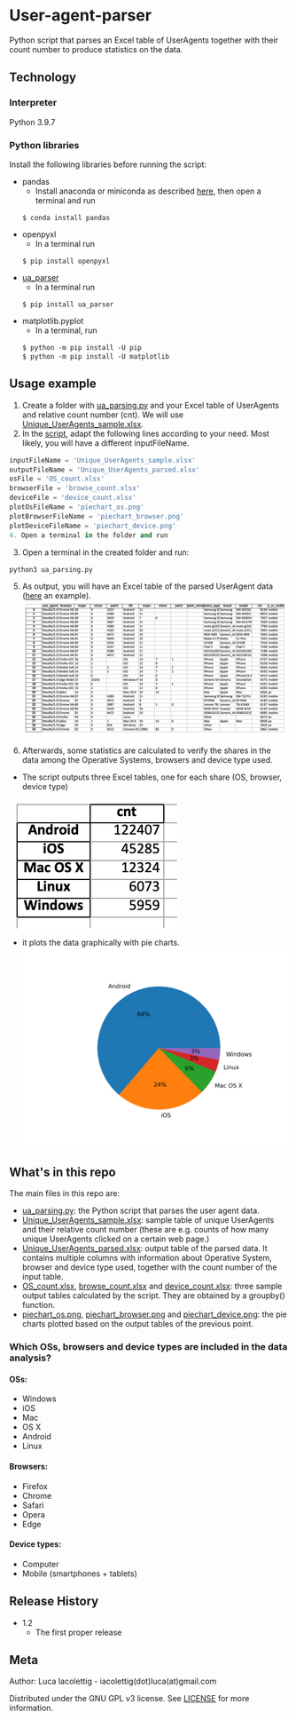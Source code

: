 # User-agent-parser
Python script that parses an Excel table of UserAgents together with their count number to produce statistics on the data.

## Technology
### Interpreter
Python 3.9.7

### Python libraries
Install the following libraries before running the script:
* pandas
  * Install anaconda or miniconda as described [here](https://pandas.pydata.org/pandas-docs/stable/getting_started/install.html), then open a terminal and run
  ```
  $ conda install pandas
  ```
* openpyxl
  * In a terminal run
  ```
  $ pip install openpyxl
  ```
* [ua_parser](https://github.com/ua-parser/uap-python)
  * In a terminal run
  ```
  $ pip install ua_parser
  ```
* matplotlib.pyplot
  * In a terminal, run
  ```
  $ python -m pip install -U pip
  $ python -m pip install -U matplotlib 
  ```

## Usage example
1. Create a folder with [ua_parsing.py](https://github.com/lucalevi/User-agent-parser/blob/main/ua_parsing.py) and your Excel table of UserAgents and relative count number (cnt). We will use [Unique_UserAgents_sample.xlsx](https://github.com/lucalevi/User-agent-parser/blob/main/Unique_UserAgents_sample.xlsx).
2. In the [script](https://github.com/lucalevi/User-agent-parser/blob/main/ua_parsing.py), adapt the following lines according to your need. Most likely, you will have a different inputFileName.
```python
inputFileName = 'Unique_UserAgents_sample.xlsx'
outputFileName = 'Unique_UserAgents_parsed.xlsx'
osFile = 'OS_count.xlsx'
browserFile = 'browse_count.xlsx'
deviceFile = 'device_count.xlsx'
plotOsFileName = 'piechart_os.png'
plotBrowserFileName = 'piechart_browser.png'
plotDeviceFileName = 'piechart_device.png'
4. Open a terminal in the folder and run
```
3. Open a terminal in the created folder and run:
```
python3 ua_parsing.py
```
5. As output, you will have an Excel table of the parsed UserAgent data ([here](https://github.com/lucalevi/User-agent-parser/blob/main/Unique_UserAgents_parsed.xlsx) an example).
![Parsed UserAgent data](https://github.com/lucalevi/User-agent-parser/blob/main/Unique_UserAgents_parsed.png "Parsed UserAgent data")

6. Afterwards, some statistics are calculated to verify the shares in the data among the Operative Systems, browsers and device type used. 
 * The script outputs three Excel tables, one for each share (OS, browser, device type)
  
 ![Example of output table](https://github.com/lucalevi/User-agent-parser/blob/main/OS_count.png "Example of OS output table")
 * it plots the data graphically with pie charts.
 ![Example of OS share pie chart](https://github.com/lucalevi/User-agent-parser/blob/main/piechart_os.png "Example of OS share pie chart")


## What's in this repo
The main files in this repo are:
* [ua_parsing.py](https://github.com/lucalevi/User-agent-parser/blob/main/ua_parsing.py): the Python script that parses the user agent data.
* [Unique_UserAgents_sample.xlsx](https://github.com/lucalevi/User-agent-parser/blob/main/Unique_UserAgents_sample.xlsx): sample table of unique UserAgents and their relative count number (these are e.g. counts of how many unique UserAgents clicked on a certain web page.)
* [Unique_UserAgents_parsed.xlsx](https://github.com/lucalevi/User-agent-parser/blob/main/Unique_UserAgents_parsed.xlsx): output table of the parsed data. It contains multiple columns with information about Operative System, browser and device type used, together with the count number of the input table.
* [OS_count.xlsx](https://github.com/lucalevi/User-agent-parser/blob/main/OS_count.xlsx), [browse_count.xlsx](https://github.com/lucalevi/User-agent-parser/blob/main/browse_count.xlsx) and [device_count.xlsx](https://github.com/lucalevi/User-agent-parser/blob/main/device_count.xlsx): three sample output tables calculated by the script. They are obtained by a groupby() function.
* [piechart_os.png](https://github.com/lucalevi/User-agent-parser/blob/main/piechart_os.png), [piechart_browser.png](https://github.com/lucalevi/User-agent-parser/blob/main/piechart_browser.png) and [piechart_device.png](https://github.com/lucalevi/User-agent-parser/blob/main/piechart_device.png): the pie charts plotted based on the output tables of the previous point.


### Which OSs, browsers and device types are included in the data analysis?

#### OSs: 
* Windows
* iOS
* Mac
* OS X
* Android
* Linux

#### Browsers: 
* Firefox
* Chrome
* Safari
* Opera
* Edge

#### Device types:
* Computer
* Mobile (smartphones + tablets)


## Release History
* 1.2 
  * The first proper release

## Meta

Author: Luca Iacolettig - iacolettig(dot)luca(at)gmail.com

Distributed under the GNU GPL v3 license. See [LICENSE](..User-agent-parser/LICENSE) for more information.

